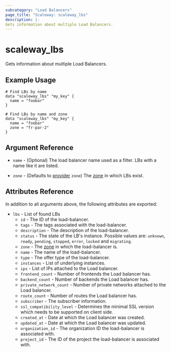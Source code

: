 ```yaml
---
subcategory: "Load Balancers"
page_title: "Scaleway: scaleway_lbs"
description: |-
Gets information about multiple Load Balancers.
---
```


# scaleway_lbs

Gets information about multiple Load Balancers.

## Example Usage

```hcl
# Find LBs by name
data "scaleway_lbs" "my_key" {
  name = "foobar"
}

# Find LBs by name and zone
data "scaleway_lbs" "my_key" {
  name = "foobar"
  zone = "fr-par-2"
}
```

## Argument Reference

- `name` - (Optional) The load balancer name used as a filter. LBs with a name like it are listed.

- `zone` - (Defaults to [provider](../index.md#zone) `zone`) The [zone](../guides/regions_and_zones.md#zones) in which LBs exist.

## Attributes Reference

In addition to all arguments above, the following attributes are exported:

- `lbs` - List of found LBs
    - `id` - The ID of the load-balancer.
    - `tags` - The tags associated with the load-balancer.
    - `description` - The description of the load-balancer.
    - `status` - The state of the LB's instance. Possible values are: `unknown`, `ready`, `pending`, `stopped`, `error`, `locked` and `migrating`.
    - `zone` - The [zone](../guides/regions_and_zones.md#zones) in which the load-balancer is.
    - `name` - The name of the load-balancer.
    - `type` - The offer type of the load-balancer.
    - `instances` - List of underlying instances.
    - `ips` - List of IPs attached to the Load balancer.
    - `frontend_count` - Number of frontends the Load balancer has.
    - `backend_count` - Number of backends the Load balancer has.
    - `private_network_count` - Number of private networks attached to the Load balancer.
    - `route_count` - Number of routes the Load balancer has.
    - `subscriber` - The subscriber information.
    - `ssl_compatibility_level` - Determines the minimal SSL version which needs to be supported on client side.
    - `created_at` - Date at which the Load balancer was created.
    - `updated_at` - Date at which the Load balancer was updated.
    - `organization_id` - The organization ID the load-balancer is associated with.
    - `project_id` - The ID of the project the load-balancer is associated with.
